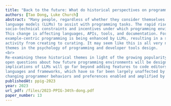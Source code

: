 ```yaml
---
title: "Back to the future: What do historical perspectives on programming environments tell us about LLMs?"
authors: [Tao Dong, Luke Church]
abstract: "Many people, regardless of whether they consider themselves programmers, are interested in the ability of large
language models (LLMs) to assist with programming tasks. The rapid rise of LLMs is transforming the
socio-technical constraints and incentives under which programming environments are designed and adapted.
This change is affecting languages, APIs, tools, and documentation. For instance, the practice of
example-centric programming is being enhanced by LLMs, resulting in a shift of the primary programming
activity from creating to curating. It may seem like this is all very new, but we see a resurgence of age-old
themes in the psychology of programming and developer tools design.
<br>
Re-examining these historical themes in light of the growing popularity of LLM-assisted programming leads to
open questions about how future programming environments will be designed. In particular, we argue that the
implications of LLMs will go far beyond adding features to code editors. Design choices in programming
languages and frameworks, which have so far been largely unaffected by LLMs, will be made differently due to
changing programmer behaviors and preferences enabled and amplified by LLMs."
publishedAt: ppig-2023
year: 2023
url_pdf: /files/2023-PPIG-34th-dong.pdf
paper_number: 13
---
```

